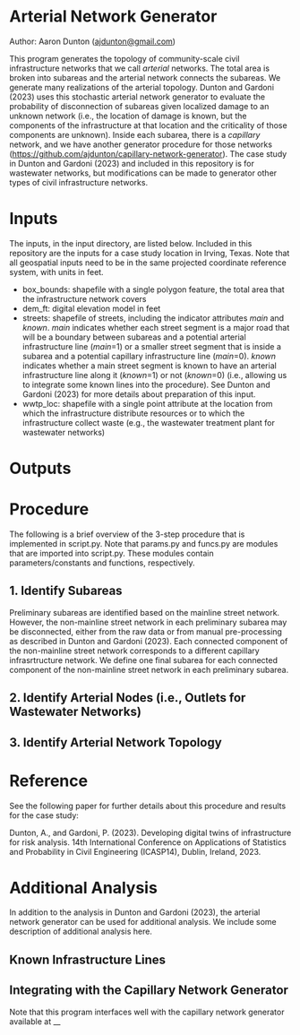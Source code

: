 # Arterial Network Generator 
Author: Aaron Dunton (ajdunton@gmail.com)

This program generates the topology of community-scale civil infrastructure networks that we call *arterial* networks. The total area is broken into subareas and the arterial network connects the subareas. We generate many realizations of the arterial topology. Dunton and Gardoni (2023) uses this stochastic arterial network generator to evaluate the probability of disconnection of subareas given localized damage to an unknown network (i.e., the location of damage is known, but the components of the infrastructure at that location and the criticality of those components are unknown). Inside each subarea, there is a *capillary* network, and we have another generator procedure for those networks (https://github.com/ajdunton/capillary-network-generator). The case study in Dunton and Gardoni (2023) and included in this repository is for wastewater networks, but modifications can be made to generator other types of civil infrastructure networks.

# Inputs
The inputs, in the input directory, are listed below. Included in this repository are the inputs for a case study location in Irving, Texas. Note that all geospatial inputs need to be in the same projected coordinate reference system, with units in feet.
- box_bounds: shapefile with a single polygon feature, the total area that the infrastructure network covers
- dem_ft: digital elevation model in feet
- streets: shapefile of streets, including the indicator attributes *main* and *known*. *main* indicates whether each street segment is a major road that will be a boundary between subareas and a potential arterial infrastructure line (*main*=1) or a smaller street segment that is inside a subarea and a potential capillary infrastructure line (*main*=0). *known* indicates whether a main street segment is known to have an arterial infrastructure line along it (*known*=1) or not (*known*=0) (i.e., allowing us to integrate some known lines into the procedure). See Dunton and Gardoni (2023) for more details about preparation of this input.
- wwtp_loc: shapefile with a single point attribute at the location from which the infrastructure distribute resources or to which the infrastructure collect waste (e.g., the wastewater treatment plant for wastewater networks)

# Outputs

# Procedure
The following is a brief overview of the 3-step procedure that is implemented in script.py. Note that params.py and funcs.py are modules that are imported into script.py. These modules contain parameters/constants and functions, respectively.

## 1. Identify Subareas
Preliminary subareas are identified based on the mainline street network. However, the non-mainline street network in each preliminary subarea may be disconnected, either from the raw data or from manual pre-processing as described in Dunton and Gardoni (2023). Each connected component of the non-mainline street network corresponds to a different capillary infrasrtructure network. We define one final subarea for each connected component of the non-mainline street network in each preliminary subarea.

## 2. Identify Arterial Nodes (i.e., Outlets for Wastewater Networks)

## 3. Identify Arterial Network Topology


# Reference
See the following paper for further details about this procedure and results for the case study:

Dunton, A., and Gardoni, P. (2023). Developing digital twins of infrastructure for risk analysis. 14th International Conference on Applications of Statistics and Probability in Civil Engineering (ICASP14), Dublin, Ireland, 2023.

# Additional Analysis
In addition to the analysis in Dunton and Gardoni (2023), the arterial network generator can be used for additional analysis. We include some description of additional analysis here.

## Known Infrastructure Lines

## Integrating with the Capillary Network Generator
Note that this program interfaces well with the capillary network generator available at __

